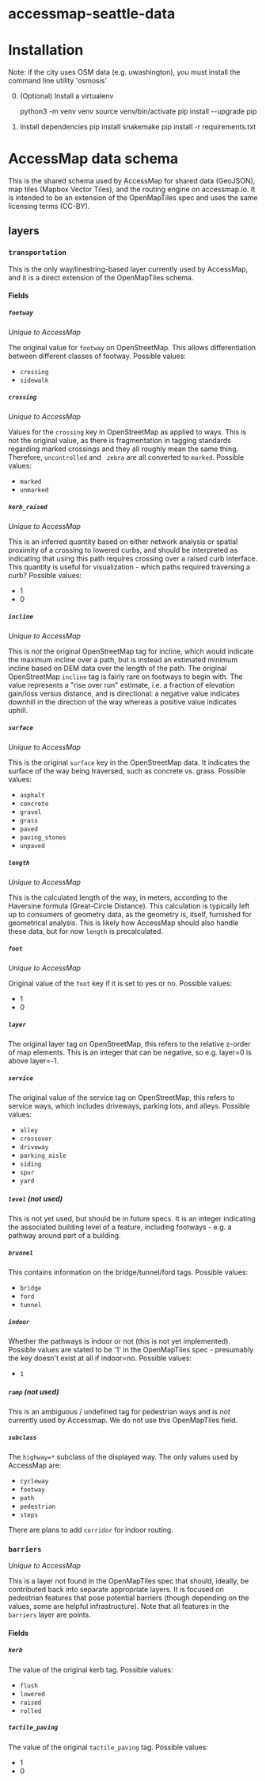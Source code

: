 # accessmap-seattle-data

# Installation

Note: if the city uses OSM data (e.g. uwashington), you must install the command line
utility 'osmosis'

0. (Optional) Install a virtualenv

    python3 -m venv venv
    source venv/bin/activate
    pip install --upgrade pip

1. Install dependencies
    pip install snakemake
    pip install -r requirements.txt

# AccessMap data schema

This is the shared schema used by AccessMap for shared data (GeoJSON), map tiles
(Mapbox Vector Tiles), and the routing engine on accessmap.io. It is intended to be an
extension of the OpenMapTiles spec and uses the same licensing terms (CC-BY).

## layers

### `transportation`

This is the only way/linestring-based layer currently used by AccessMap, and it is a
direct extension of the OpenMapTiles schema.

#### Fields

##### `footway`

*Unique to AccessMap*

The original value for `footway` on OpenStreetMap. This allows differentiation between
different classes of footway. Possible values:

- `crossing`
- `sidewalk`

##### `crossing`

*Unique to AccessMap*

Values for the `crossing` key in OpenStreetMap as applied to ways. This is not the
original value, as there is fragmentation in tagging standards regarding marked
crossings and they all roughly mean the same thing. Therefore, `uncontrolled` and `
zebra` are all converted to `marked`. Possible values:

- `marked`
- `unmarked`

##### `kerb_raised`

*Unique to AccessMap*

This is an inferred quantity based on either network analysis or spatial proximity of
a crossing to lowered curbs, and should be interpreted as indicating that using this
path requires crossing over a raised curb interface. This quantity is useful for
visualization - which paths required traversing a curb? Possible values:

- 1
- 0

##### `incline`

*Unique to AccessMap*

This is *not* the original OpenStreetMap tag for incline, which would indicate the
maximum incline over a path, but is instead an estimated minimum incline based on DEM
data over the length of the path. The original OpenStreetMap `incline` tag is fairly
rare on footways to begin with. The value represents a "rise over run" estimate, i.e.
a fraction of elevation gain/loss versus distance, and is directional: a negative value
indicates downhill in the direction of the way whereas a positive value indicates
uphill.

##### `surface`

*Unique to AccessMap*

This is the original `surface` key in the OpenStreetMap data. It indicates the surface
of the way being traversed, such as concrete vs. grass. Possible values:

- `asphalt`
- `concrete`
- `gravel`
- `grass`
- `paved`
- `paving_stones`
- `unpaved`

##### `length`

*Unique to AccessMap*

This is the calculated length of the way, in meters, according to the Haversine
formula (Great-Circle Distance). This calculation is typically left up to consumers of
geometry data, as the geometry is, itself, furnished for geometrical analysis. This
is likely how AccessMap should also handle these data, but for now `length` is
precalculated.

##### `foot`

*Unique to AccessMap*

Original value of the `foot` key if it is set to yes or no. Possible values:

- 1
- 0

##### `layer`

The original layer tag on OpenStreetMap, this refers to the relative z-order of map
elements. This is an integer that can be negative, so e.g. layer=0 is above layer=-1.

##### `service`

The original value of the service tag on OpenStreetMap, this refers to service ways,
which includes driveways, parking lots, and alleys. Possible values:

- `alley`
- `crossover`
- `driveway`
- `parking_aisle`
- `siding`
- `spur`
- `yard`

##### `level` (not used)

This is not yet used, but should be in future specs. It is an integer indicating the
associated building level of a feature, including footways - e.g. a pathway around part
of a building.

##### `brunnel`

This contains information on the bridge/tunnel/ford tags. Possible values:

- `bridge`
- `ford`
- `tunnel`

##### `indoor`

Whether the pathways is indoor or not (this is not yet implemented). Possible values
are stated to be '1' in the OpenMapTiles spec - presumably the key doesn't exist at all
if indoor=no. Possible values:

- `1`

##### `ramp` (not used)

This is an ambiguous / undefined tag for pedestrian ways and is *not* currently used by
Accessmap. We do not use this OpenMapTiles field.

##### `subclass`

The `highway=*` subclass of the displayed way. The only values used by AccessMap are:

- `cycleway`
- `footway`
- `path`
- `pedestrian`
- `steps`

There are plans to add `corridor` for indoor routing.

### `barriers`

*Unique to AccessMap*

This is a layer not found in the OpenMapTiles spec that should, ideally, be contributed
back into separate appropriate layers. It is focused on pedestrian features that pose
potential barriers (though depending on the values, some are helpful infrastructure).
Note that all features in the `barriers` layer are points.

#### Fields

##### `kerb`

The value of the original kerb tag. Possible values:

- `flush`
- `lowered`
- `raised`
- `rolled`

##### `tactile_paving`

The value of the original `tactile_paving` tag. Possible values:

- 1
- 0

